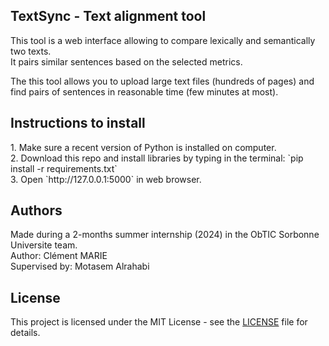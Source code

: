 <h2>TextSync - Text alignment tool</h2>
This tool is a web interface allowing to compare lexically and semantically two texts.<br>
It pairs similar sentences based on the selected metrics. <br>

The this tool allows you to upload large text files (hundreds of pages) and find pairs of sentences in reasonable time (few minutes at most).<br>

<h2>Instructions to install</h2>
1. Make sure a recent version of Python is installed on computer.<br>
2. Download this repo and install libraries by typing in the terminal: `pip install -r requirements.txt`<br>
3. Open `http://127.0.0.1:5000` in web browser.

<h2>Authors</h2>
Made during a 2-months summer internship (2024) in the ObTIC Sorbonne Universite team.<br>
Author: Clément MARIE <br>
Supervised by: Motasem Alrahabi <br>

## License

This project is licensed under the MIT License - see the [LICENSE](LICENSE) file for details.


